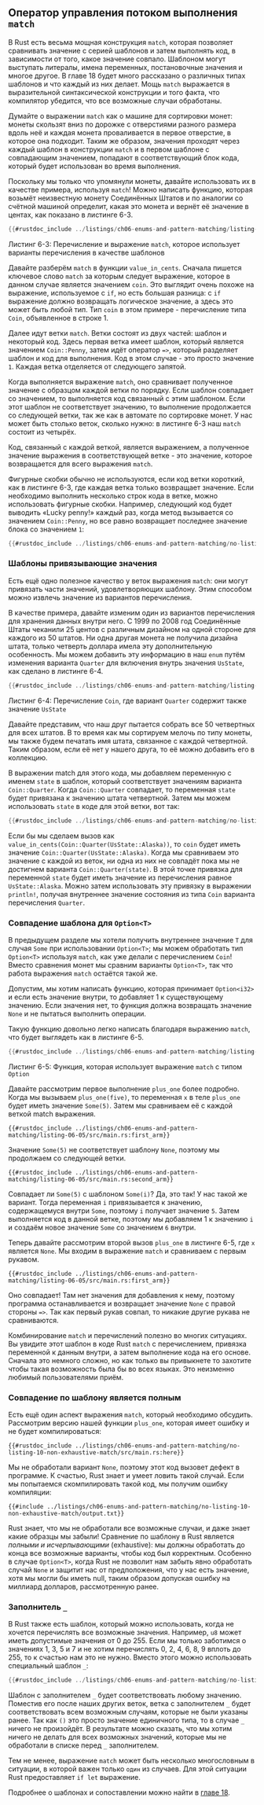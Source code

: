 ## Оператор управления потоком выполнения `match`

В Rust есть весьма мощная конструкция `match`, которая позволяет сравнивать значение с серией шаблонов и затем выполнять код, в зависимости от того, какое значение совпало. Шаблоном могут выступать литералы, имена переменных, постановочные значения и многое другое. В главе 18 будет много рассказано о различных типах шаблонов и что каждый из них делает. Мощь `match` выражается в выразительной синтаксической конструкции и того факта, что компилятор убедится, что все возможные случаи обработаны.

Думайте о выражении `match` как о машине для сортировки монет: монеты скользят вниз по дорожке с отверстиями разного размера вдоль неё и каждая монета проваливается в первое отверстие, в которое она подходит. Таким же образом, значения проходят через каждый шаблон в конструкции `match` и в первом шаблоне с совпадающим значением, попадают в соответствующий блок кода, который будет использован во время выполнения.

Поскольку мы только что упомянули монеты, давайте использовать их в качестве примера, используя `match`! Можно написать функцию, которая возьмёт неизвестную монету Соединённых Штатов и по аналогии со счётной машиной определит, какая это монета и вернёт её значение в центах, как показано в листинге 6-3.

```rust
{{#rustdoc_include ../listings/ch06-enums-and-pattern-matching/listing-06-03/src/main.rs:here}}
```

<span class="caption">Листинг 6-3: Перечисление и выражение <code>match</code>, которое использует варианты перечисления в качестве шаблонов</span>

Давайте разберём `match` в функции `value_in_cents`. Сначала пишется ключевое слово `match` за которым следует выражение, которое в данном случае является значением `coin`. Это выглядит очень похоже на выражение, используемое с `if`, но есть большая разница: с `if` выражение должно возвращать логическое значение, а здесь это может быть любой тип. Тип `coin` в этом примере - перечисление типа `Coin`, объявленное в строке 1.

Далее идут ветки `match`. Ветки состоят из двух частей: шаблон и некоторый код. Здесь первая ветка имеет шаблон, который является значением `Coin::Penny`, затем идёт оператор `=>`, который разделяет шаблон и код для выполнения. Код в этом случае - это просто значение `1`. Каждая ветка отделяется от следующего запятой.

Когда выполняется выражение `match`, оно сравнивает полученное значение с образцом каждой ветки по порядку. Если шаблон совпадает со значением, то выполняется код связанный с этим шаблоном. Если этот шаблон не соответствует значению, то выполнение продолжается со следующей ветки, так же как в автомате по сортировке монет. У нас может быть столько веток, сколько нужно: в листинге 6-3 наш `match` состоит из четырёх.

Код, связанный с каждой веткой, является выражением, а полученное значение выражения в соответствующей ветке - это значение, которое возвращается для всего выражения `match`.

Фигурные скобки обычно не используются, если код ветки короткий, как в листинге 6-3, где каждая ветка только возвращает значение. Если необходимо выполнить несколько строк кода в ветке, можно использовать фигурные скобки. Например, следующий код будет выводить «Lucky penny!» каждый раз, когда метод вызывается со значением `Coin::Penny`, но все равно возвращает последнее значение блока со значением `1`:

```rust
{{#rustdoc_include ../listings/ch06-enums-and-pattern-matching/no-listing-08-match-arm-multiple-lines/src/main.rs:here}}
```

### Шаблоны привязывающие значения

Есть ещё одно полезное качество у веток выражения <code>match</code>: они могут привязать части значений,  удовлетворяющих шаблону. Этим способом можно извлечь значение из вариантов перечисления.

В качестве примера, давайте изменим один из вариантов перечисления для хранения данных внутри него. С 1999 по 2008 год Соединённые Штаты чеканили 25 центов с различным дизайном на одной стороне для каждого из 50 штатов. Ни одна другая монета не получила дизайна штата, только четверть доллара имела эту дополнительную особенность. Мы можем добавить эту информацию в наш `enum` путём изменения варианта `Quarter` для включения внутрь значения `UsState`, как сделано в листинге 6-4.

```rust
{{#rustdoc_include ../listings/ch06-enums-and-pattern-matching/listing-06-04/src/main.rs:here}}
```

<span class="caption">Листинг 6-4: Перечисление <code>Coin</code>, где вариант <code>Quarter</code> содержит также значение <code>UsState</code></span>

Давайте представим, что наш друг пытается собрать все 50 четвертных для всех штатов. В то время как мы сортируем мелочь по типу монеты, мы также будем печатать имя штата, связанное с каждой четвертной. Таким образом, если её нет у нашего друга, то её можно добавить его в коллекцию.

В выражении match для этого кода, мы добавляем переменную с именем `state` в шаблон, который соответствует значениям варианта `Coin::Quarter`. Когда `Coin::Quarter` совпадает, то переменная `state` будет привязана к значению штата четвертной. Затем мы можем использовать `state` в коде для этой ветки, вот так:

```rust
{{#rustdoc_include ../listings/ch06-enums-and-pattern-matching/no-listing-09-variable-in-pattern/src/main.rs:here}}
```

Если бы мы сделаем вызов как `value_in_cents(Coin::Quarter(UsState::Alaska))`, то `coin` будет иметь значение `Coin::Quarter(UsState::Alaska)`. Когда мы сравниваем это значение с каждой из веток, ни одна из них не совпадёт пока мы не достигнем варианта `Coin::Quarter(state)`. В этой точке привязка для переменной `state` будет иметь значение из перечисления равное `UsState::Alaska`. Можно затем использовать эту привязку в выражении `println!`, получая внутреннее значение состояния из типа `Coin` варианта перечисления `Quarter`.

### Совпадение шаблона для `Option<T>`

В предыдущем разделе мы хотели получить внутреннее значение `T` для случая `Some` при использовании `Option<T>`; мы можем обработать тип `Option<T>` используя `match`, как уже делали с перечислением `Coin`! Вместо сравнения монет мы сравним варианты `Option<T>`, так что работа выражения `match` остаётся такой же.

Допустим, мы хотим написать функцию, которая принимает `Option<i32>` и если есть значение внутри, то добавляет 1 к существующему значению. Если значения нет, то функция должна возвращать значение `None` и не пытаться выполнить операции.

Такую функцию довольно легко написать благодаря выражению `match`, что будет выглядеть как в листинге 6-5.

```rust
{{#rustdoc_include ../listings/ch06-enums-and-pattern-matching/listing-06-05/src/main.rs:here}}
```

<span class="caption">Листинг 6-5: Функция, которая использует выражение <code>match</code> с типом <code>Option<i32></code></span>

Давайте рассмотрим первое выполнение `plus_one` более подробно. Когда мы вызываем `plus_one(five)`, то переменная `x` в теле `plus_one` будет иметь значение `Some(5)`. Затем мы сравниваем её с каждой веткой match выражения.

```rust,ignore
{{#rustdoc_include ../listings/ch06-enums-and-pattern-matching/listing-06-05/src/main.rs:first_arm}}
```

Значение `Some(5)` не соответствует шаблону `None`, поэтому мы продолжаем со следующей ветки.

```rust,ignore
{{#rustdoc_include ../listings/ch06-enums-and-pattern-matching/listing-06-05/src/main.rs:second_arm}}
```

Совпадает ли `Some(5)` с шаблоном `Some(i)`? Да, это так! У нас такой же вариант. Тогда переменная `i` привязывается к значению, содержащемуся внутри `Some`, поэтому `i` получает значение `5`. Затем выполняется код в данной ветке, поэтому мы добавляем 1 к значению `i` и создаём новое значение `Some` со значением `6` внутри.

Теперь давайте рассмотрим второй вызов `plus_one` в листинге 6-5, где `x` является `None`. Мы входим в выражение `match` и сравниваем с первым рукавом.

```rust,ignore
{{#rustdoc_include ../listings/ch06-enums-and-pattern-matching/listing-06-05/src/main.rs:first_arm}}
```

Оно совпадает! Там нет значения для добавления к нему, поэтому программа останавливается и возвращает значение `None` с правой стороны `=>`. Так как первый рукав совпал, то никакие другие рукава не сравниваются.

Комбинирование `match` и перечислений полезно во многих ситуациях. Вы увидите этот шаблон в коде Rust `match` с перечислением, привязка переменной к данным внутри, а затем выполнение кода на его основе. Сначала это немного сложно, но как только вы привыкнете то захотите чтобы такая возможность была бы во всех языках. Это неизменно любимый пользователями приём.

### Совпадение по шаблону является полным

Есть ещё один аспект выражения `match`, который необходимо обсудить. Рассмотрим версию нашей функции `plus_one`, которая имеет ошибку и не будет компилироваться:

```rust,ignore,does_not_compile
{{#rustdoc_include ../listings/ch06-enums-and-pattern-matching/no-listing-10-non-exhaustive-match/src/main.rs:here}}
```

Мы не обработали вариант `None`, поэтому этот код вызовет дефект в программе. К счастью, Rust знает и умеет ловить такой случай. Если мы попытаемся скомпилировать такой код, мы получим ошибку компиляции:

```console
{{#include ../listings/ch06-enums-and-pattern-matching/no-listing-10-non-exhaustive-match/output.txt}}
```

Rust знает, что мы не обработали все возможные случаи, и даже знает какие образцы мы забыли! Сравнение по шаблону в Rust является *полными и исчерпывающими* (exhaustive): мы должны обработать до конца все возможные варианты, чтобы код был корректным. Особенно в случае `Option<T>`, когда Rust не позволит нам забыть явно обработать случай `None` и защитит нас от предположения, что у нас есть значение, хотя мы могли бы иметь null, таким образом допуская ошибку на миллиард долларов, рассмотренную ранее.

### Заполнитель `_`

В Rust также есть шаблон, который можно использовать, когда не хочется перечислять все возможные значения. Например, `u8` может иметь допустимые значения от 0 до 255. Если мы только заботимся о значениях 1, 3, 5 и 7 и не хотим перечислять 0, 2, 4, 6, 8, 9 вплоть до 255, то к счастью нам это не нужно. Вместо этого можно использовать специальный шаблон `_`:

```rust
{{#rustdoc_include ../listings/ch06-enums-and-pattern-matching/no-listing-11-underscore-placeholder/src/main.rs:here}}
```

Шаблон с заполнителем `_` будет соответствовать любому значению. Поместив его после наших других веток, ветка с заполнителем `_` будет соответствовать всем возможным случаям, которые не были указаны ранее. Так как `()` это просто значение единичного типа, то в случае `_` ничего не произойдёт. В результате можно сказать, что мы хотим ничего не делать для всех возможных значений, которые мы не обработали в  списке перед `_` заполнителем.

Тем не менее, выражение `match` может быть несколько многословным в ситуации, в которой важен только <code>один</code> из случаев. Для этой ситуации Rust предоставляет `if let` выражение.

Подробнее о шаблонах и сопоставлении можно найти в [главе 18](ch18-00-patterns.html).

